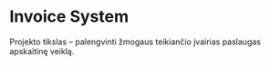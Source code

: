 # Invoice System

Projekto tikslas – palengvinti žmogaus teikiančio įvairias paslaugas apskaitinę veiklą.
